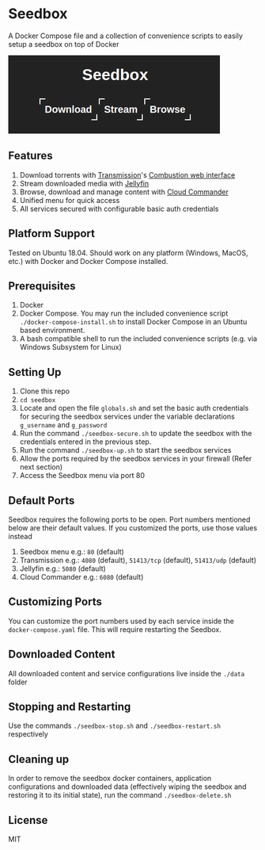 # Seedbox

A Docker Compose file and a collection of convenience scripts to easily setup a seedbox on top of Docker

![screenshot](https://raw.githubusercontent.com/harindaka/seedbox/61d4aed33a6f73f0f8fc69d55eb5a5f20ecc30c1/images/Seedbox.png)

## Features
1. Download torrents with [Transmission](https://transmissionbt.com/)'s [Combustion web interface](https://github.com/Secretmapper/combustion)
2. Stream downloaded media with [Jellyfin](https://jellyfin.org/)
3. Browse, download and manage content with [Cloud Commander](https://cloudcmd.io/)
4. Unified menu for quick access
5. All services secured with configurable basic auth credentials

## Platform Support
Tested on Ubuntu 18.04. Should work on any platform (Windows, MacOS, etc.) with Docker and Docker Compose installed.

## Prerequisites
1. Docker
2. Docker Compose. You may run the included convenience script `./docker-compose-install.sh` to install Docker Compose in an Ubuntu based environment.
3. A bash compatible shell to run the included convenience scripts (e.g. via Windows Subsystem for Linux)

## Setting Up
1. Clone this repo
2. `cd seedbox`
3. Locate and open the file `globals.sh` and set the basic auth credentials for securing the seedbox services under the variable declarations `g_username` and `g_password`
4. Run the command `./seedbox-secure.sh` to update the seedbox with the credentials entered in the previous step.
5. Run the command `./seedbox-up.sh` to start the seedbox services
6. Allow the ports required by the seedbox services in your firewall (Refer next section)
7. Access the Seedbox menu via port 80

## Default Ports
Seedbox requires the following ports to be open. Port numbers mentioned below are their default values. If you customized the ports, use those values instead

1. Seedbox menu e.g.: `80` (default)
2. Transmission e.g.: `4080` (default), `51413/tcp` (default), `51413/udp` (default)
3. Jellyfin e.g.: `5080` (default)
4. Cloud Commander e.g.: `6080` (default)

## Customizing Ports
You can customize the port numbers used by each service inside the `docker-compose.yaml` file. This will require restarting the Seedbox.

## Downloaded Content
All downloaded content and service configurations live inside the `./data` folder

## Stopping and Restarting
Use the commands `./seedbox-stop.sh` and `./seedbox-restart.sh` respectively

## Cleaning up
In order to remove the seedbox docker containers, application configurations and downloaded data (effectively wiping the seedbox and restoring it to its initial state), run the command `./seedbox-delete.sh`

## License
MIT